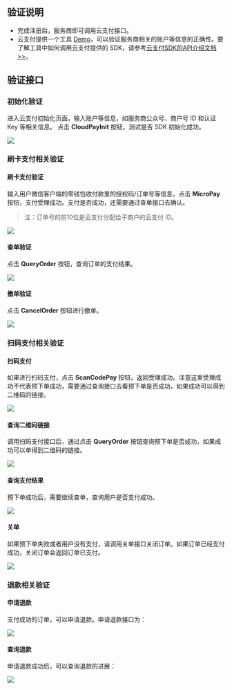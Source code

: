 ## 验证说明
- 完成注册后，服务商即可调用云支付接口。
- 云支付提供一个工具 [Demo](https://mc.qcloudimg.com/static/archive/8b6b9618920e2b0bb61c64039edbeba3/Demo.zip)，可以验证服务商相关的账户等信息的正确性。要了解工具中如何调用云支付提供的 SDK，请参考[云支付SDK的API介绍文档>>](/document/product/569/8694)。

## 验证接口

### 初始化验证

进入云支付初始化页面，输入账户等信息，如服务商公众号、商户号 ID 和认证 Key 等相关信息。
点击 **CloudPayInit** 按钮，测试是否 SDK 初始化成功。

![](https://mc.qcloudimg.com/static/img/09931282d8727d765f00498b1f5b097b/image.png)

### 刷卡支付相关验证

#### 刷卡支付验证

输入用户微信客户端的零钱包收付款里的授权码/订单号等信息，点击 **MicroPay** 按钮，支付受理成功。支付是否成功，还需要通过查单接口去确认。

>注：订单号的前10位是云支付分配给子商户的云支付 ID。

![](https://mc.qcloudimg.com/static/img/92726c5dbf28688ff5570a2cea24f1fb/image.png)

#### 查单验证

点击 **QueryOrder** 按钮，查询订单的支付结果。

![](https://mc.qcloudimg.com/static/img/adc5b8674f557ff39eebde2fa9edca10/image.png)

#### 撤单验证

点击 **CancelOrder** 按钮进行撤单。

![](https://mc.qcloudimg.com/static/img/7803e87a8e4f5fb6c8d8180e8df6aac1/image.png)

### 扫码支付相关验证

#### 扫码支付

如果进行扫码支付，点击 **ScanCodePay** 按钮，返回受理成功。注意这里受理成功不代表预下单成功，需要通过查询接口去看预下单是否成功，如果成功可以得到二维码的链接。

![](https://mc.qcloudimg.com/static/img/04dc5720521011113a5d4af95a6daa2e/image.png)

#### 查询二维码链接

调用扫码支付接口后，通过点击 **QueryOrder** 按钮查询预下单是否成功，如果成功可以单得到二维码的链接。

![](https://mc.qcloudimg.com/static/img/7d93bd6921d5f331c660d122233848ee/image.png)

#### 查询支付结果

预下单成功后，需要继续查单，查询用户是否支付成功。

![](https://mc.qcloudimg.com/static/img/557b464f2a5c2dd722ec8d0b56e342d7/image.png)

#### 关单

如果预下单失败或者用户没有支付，请调用关单接口关闭订单。如果订单已经支付成功，关闭订单会返回订单已支付。

![](https://mc.qcloudimg.com/static/img/3c0f4ba1086d048e1c0d172c1dcee8fc/image.png)

### 退款相关验证

#### 申请退款

支付成功的订单，可以申请退款。申请退款接口为：

![](https://mc.qcloudimg.com/static/img/06c4de10e9316c3864ab30c7091f8d7e/image.png)

#### 查询退款

申请退款成功后，可以查询退款的进展：

![](https://mc.qcloudimg.com/static/img/8c749a0f168fd869c8d9acb51428761d/image.png)

